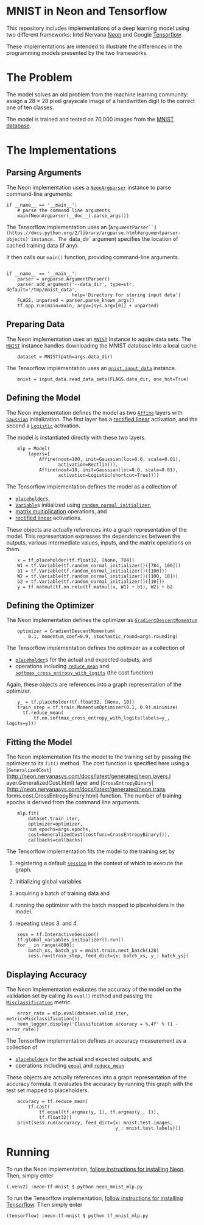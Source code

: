 # MNIST in Neon and Tensorflow

This repository includes implementations of a deep learning model using two
different frameworks: Intel Nervana
[Neon](http://neon.nervanasys.com/docs/latest/index.html) and Google
[Tensorflow](https://www.tensorflow.org/). 

These implementations are intended to illustrate the differences in the
programming models presented by the two frameworks.

# The Problem

The model solves an old problem from the machine learning community: assign a
28 &times; 28 pixel grayscale image of a handwritten digit to the correct one
of ten classes.

The model is trained and tested on 70,000 images from the [MNIST
database](https://en.wikipedia.org/wiki/MNIST_database).

# The Implementations

## Parsing Arguments

The Neon implementation uses a [`NeonArgparser`](http://neon.nervanasys.com/docs/latest/generated/neon.util.argparser.NeonArgparser.html) instance to parse command-line arguments:

```
if __name__ == '__main__':
    # parse the command line arguments
    main(NeonArgparser(__doc__).parse_args())
```

The Tensorflow implementation uses an [`ArgumentParser``](https://docs.python.org/2/library/argparse.html#argumentparser-objects) instance. The
`data_dir` argument specifies the location of cached training data (if any).

It then calls our `main()` function, providing command-line arguments.

```

if __name__ == '__main__':
    parser = argparse.ArgumentParser()
    parser.add_argument('--data_dir', type=str, default='/tmp/mnist_data',
                        help='Directory for storing input data')
    FLAGS, unparsed = parser.parse_known_args()
    tf.app.run(main=main, argv=[sys.argv[0]] + unparsed)
```

## Preparing Data

The Neon implementation uses an [`MNIST`](http://neon.nervanasys.com/docs/latest/datasets.html#mnist) instance to aquire data sets. The
[`MNIST`](http://neon.nervanasys.com/docs/latest/datasets.html#mnist) instance handles downloading the MNIST database into a local cache.

```
    dataset = MNIST(path=args.data_dir)
```

The Tensorflow implementation uses an [`mnist.input_data`](https://github.com/tensorflow/tensorflow/tree/master/tensorflow/examples/tutorials/mnist/?hl=fr) instance. 

```
    mnist = input_data.read_data_sets(FLAGS.data_dir, one_hot=True)
```

## Defining the Model

The Neon implementation defines the model as two [`Affine`](http://neon.nervanasys.com/docs/latest/layers.html#compound-layers) layers with
[`Gaussian`](http://neon.nervanasys.com/docs/latest/initializers.html) initialization. The first layer has a [rectified linear](http://neon.nervanasys.com/docs/latest/activations.html) activation,
and the second a [`Logistic`](http://neon.nervanasys.com/docs/latest/activations.html) activation.

The model is instantiated directly with these two layers.

```
    mlp = Model(
        layers=[
            Affine(nout=100, init=Gaussian(loc=0.0, scale=0.01),
                   activation=Rectlin()),
            Affine(nout=10, init=Gaussian(loc=0.0, scale=0.01),
                   activation=Logistic(shortcut=True))])
```

The Tensorflow implementation defines the model as a collection of

* [`placeholder`](https://www.tensorflow.org/api_docs/python/tf/placeholder)s, 
* [`Variable`](https://www.tensorflow.org/api_docs/python/tf/Variable)s initialized using [`random_normal_initializer`](https://www.tensorflow.org/api_docs/python/tf/random_normal_initializer), 
* [matrix multiplication](https://www.tensorflow.org/api_docs/python/tf/matmul) operations, and
* [rectified linear](https://www.tensorflow.org/api_docs/python/tf/nn/relu) activations. 

These objects are actually references into a graph representation of the model.
This representation expresses the dependencies between the outputs, various
intermediate values, inputs, and the matrix operations on them.

```
    x = tf.placeholder(tf.float32, [None, 784])
    W1 = tf.Variable(tf.random_normal_initializer()([784, 100]))
    b1 = tf.Variable(tf.random_normal_initializer()([100]))
    W2 = tf.Variable(tf.random_normal_initializer()([100, 10]))
    b2 = tf.Variable(tf.random_normal_initializer()([10]))
    y = tf.matmul(tf.nn.relu(tf.matmul(x, W1) + b1), W2) + b2
```

## Defining the Optimizer

The Neon implementation defines the optimizer as [`GradientDescentMomentum`](http://neon.nervanasys.com/docs/latest/optimizers.html#stochastic-gradient-descent)

```
    optimizer = GradientDescentMomentum(
        0.1, momentum_coef=0.9, stochastic_round=args.rounding)
```

The Tensorflow implementation defines the optimizer as a collection of 

* [`placeholder`](https://www.tensorflow.org/api_docs/python/tf/placeholder)s for the actual and expected outputs, and
* operations including [`reduce_mean`](https://www.tensorflow.org/api_docs/python/tf/reduce_mean) and [`softmax_cross_entropy_with_logits`](https://www.tensorflow.org/versions/master/api_docs/python/tf/nn/softmax_cross_entropy_with_logits) (the cost function)

Again, these objects are references into a graph representation of the
optimizer.

```
    y_ = tf.placeholder(tf.float32, [None, 10])
    train_step = tf.train.MomentumOptimizer(0.1, 0.9).minimize(
      tf.reduce_mean(
          tf.nn.softmax_cross_entropy_with_logits(labels=y_, logits=y)))
```

## Fitting the Model

The Neon implementation fits the model to the training set by passing the
optimizer to its `fit()` method. The cost function is specified here using a
[`GeneralizedCost`](http://neon.nervanasys.com/docs/latest/generated/neon.layers.l
ayer.GeneralizedCost.html) layer and
[`CrossEntropyBinary`](http://neon.nervanasys.com/docs/latest/generated/neon.trans
forms.cost.CrossEntropyBinary.html) function. The number of training epochs is
derived from the command line arguments.

```
    mlp.fit(
        dataset.train_iter,
        optimizer=optimizer,
        num_epochs=args.epochs,
        cost=GeneralizedCost(costfunc=CrossEntropyBinary()),
        callbacks=callbacks)
```

The Tensorflow implementation fits the model to the training set by 

1. registering a default
[`session`](https://www.tensorflow.org/programmers_guide/graphs#executing_a_graph_in_a_tfsession) in the context of which to execute the graph. 

2. initializing global variables

3. acquiring a batch of training data and

4. running the optimizer with the batch mapped to placeholders in the model.

5. repeating steps 3. and 4.

```
    sess = tf.InteractiveSession()
    tf.global_variables_initializer().run()
    for _ in range(4690):
        batch_xs, batch_ys = mnist.train.next_batch(128)
        sess.run(train_step, feed_dict={x: batch_xs, y_: batch_ys})
```

## Displaying Accuracy

The Neon implementation evaluates the accuracy of the model on the validation set by calling its `eval()` method and passing the [`Misclassification`](http://neon.nervanasys.com/docs/latest/generated/neon.transforms.cost.Misclassification.html) metric.

```
    error_rate = mlp.eval(dataset.valid_iter, metric=Misclassification())
    neon_logger.display('Classification accuracy = %.4f' % (1 - error_rate))
```

The Tensorflow implementation defines an accuracy measurement as a collection of 

* [`placeholder`]()s for the actual and expected outputs, and 
* operations including [`equal`](https://www.tensorflow.org/versions/r1.3/api_docs/python/tf/equal) and [`reduce_mean`](https://www.tensorflow.org/api_docs/python/tf/reduce_mean)

These objects are actually references into a graph representation of the
accuracy formula. It evaluates the accuracy by running this graph with the test
set mapped to placeholders.

```
    accuracy = tf.reduce_mean(
        tf.cast(
            tf.equal(tf.argmax(y, 1), tf.argmax(y_, 1)), 
            tf.float32))
    print(sess.run(accuracy, feed_dict={x: mnist.test.images,
                                        y_: mnist.test.labels}))
```

# Running

To run the Neon implementation, [follow instructions for installing Neon](http://neon.nervanasys.com/docs/latest/installation.html). Then, simply enter

```
(.venv2) :neon-tf-mnist $ python neon_mnist_mlp.py 
```

To run the Tensorflow implementation, [follow instructions for installing Tensorflow](https://www.tensorflow.org/install/). Then simply enter

```
(tensorflow) :neon-tf-mnist $ python tf_mnist_mlp.py
```